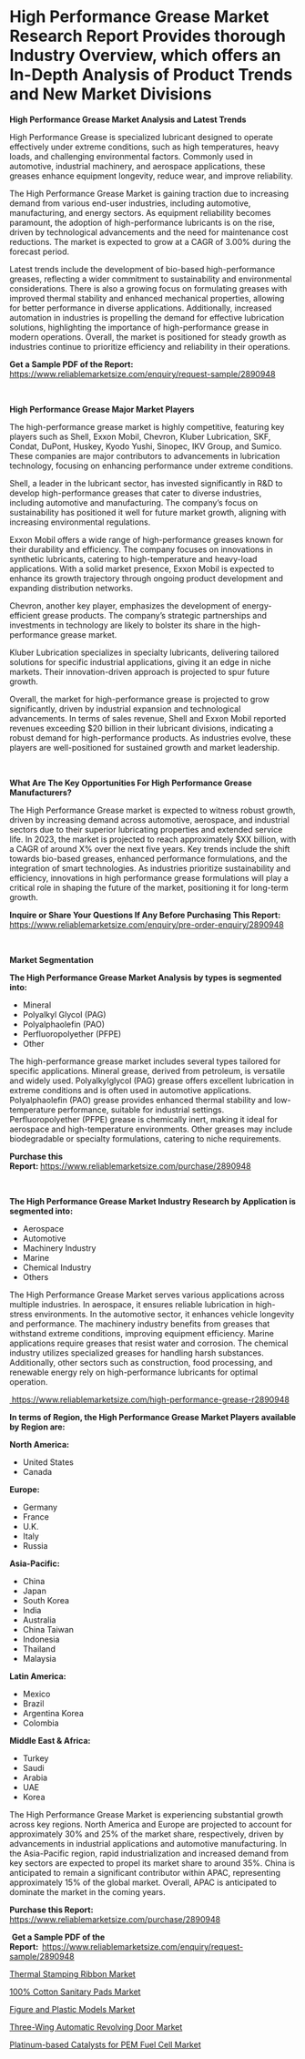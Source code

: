 <p><h1>High Performance Grease Market Research Report Provides thorough Industry Overview, which offers an In-Depth Analysis of Product Trends and New Market Divisions</h1></p><p><strong>High Performance Grease Market Analysis and Latest Trends</strong></p>
<p><p>High Performance Grease is specialized lubricant designed to operate effectively under extreme conditions, such as high temperatures, heavy loads, and challenging environmental factors. Commonly used in automotive, industrial machinery, and aerospace applications, these greases enhance equipment longevity, reduce wear, and improve reliability.</p><p>The High Performance Grease Market is gaining traction due to increasing demand from various end-user industries, including automotive, manufacturing, and energy sectors. As equipment reliability becomes paramount, the adoption of high-performance lubricants is on the rise, driven by technological advancements and the need for maintenance cost reductions. The market is expected to grow at a CAGR of 3.00% during the forecast period.</p><p>Latest trends include the development of bio-based high-performance greases, reflecting a wider commitment to sustainability and environmental considerations. There is also a growing focus on formulating greases with improved thermal stability and enhanced mechanical properties, allowing for better performance in diverse applications. Additionally, increased automation in industries is propelling the demand for effective lubrication solutions, highlighting the importance of high-performance grease in modern operations. Overall, the market is positioned for steady growth as industries continue to prioritize efficiency and reliability in their operations.</p></p>
<p><strong>Get a Sample PDF of the Report:&nbsp;</strong> <a href="https://www.reliablemarketsize.com/enquiry/request-sample/2890948?utm_campaign=1143&utm_medium=2&utm_source=Github&utm_content=ia&utm_term=14032025&utm_id=high-performance-grease">https://www.reliablemarketsize.com/enquiry/request-sample/2890948</a></p>
<p>&nbsp;</p>
<p><strong>High Performance Grease Major Market Players</strong></p>
<p><p>The high-performance grease market is highly competitive, featuring key players such as Shell, Exxon Mobil, Chevron, Kluber Lubrication, SKF, Condat, DuPont, Huskey, Kyodo Yushi, Sinopec, IKV Group, and Sumico. These companies are major contributors to advancements in lubrication technology, focusing on enhancing performance under extreme conditions.</p><p>Shell, a leader in the lubricant sector, has invested significantly in R&D to develop high-performance greases that cater to diverse industries, including automotive and manufacturing. The company’s focus on sustainability has positioned it well for future market growth, aligning with increasing environmental regulations.</p><p>Exxon Mobil offers a wide range of high-performance greases known for their durability and efficiency. The company focuses on innovations in synthetic lubricants, catering to high-temperature and heavy-load applications. With a solid market presence, Exxon Mobil is expected to enhance its growth trajectory through ongoing product development and expanding distribution networks.</p><p>Chevron, another key player, emphasizes the development of energy-efficient grease products. The company’s strategic partnerships and investments in technology are likely to bolster its share in the high-performance grease market.</p><p>Kluber Lubrication specializes in specialty lubricants, delivering tailored solutions for specific industrial applications, giving it an edge in niche markets. Their innovation-driven approach is projected to spur future growth.</p><p>Overall, the market for high-performance grease is projected to grow significantly, driven by industrial expansion and technological advancements. In terms of sales revenue, Shell and Exxon Mobil reported revenues exceeding $20 billion in their lubricant divisions, indicating a robust demand for high-performance products. As industries evolve, these players are well-positioned for sustained growth and market leadership.</p></p>
<p>&nbsp;</p>
<p><strong>What Are The Key Opportunities For High Performance Grease Manufacturers?</strong></p>
<p><p>The High Performance Grease market is expected to witness robust growth, driven by increasing demand across automotive, aerospace, and industrial sectors due to their superior lubricating properties and extended service life. In 2023, the market is projected to reach approximately $XX billion, with a CAGR of around X% over the next five years. Key trends include the shift towards bio-based greases, enhanced performance formulations, and the integration of smart technologies. As industries prioritize sustainability and efficiency, innovations in high performance grease formulations will play a critical role in shaping the future of the market, positioning it for long-term growth.</p></p>
<p><strong>Inquire or Share Your Questions If Any Before Purchasing This Report:</strong> <a href="https://www.reliablemarketsize.com/enquiry/pre-order-enquiry/2890948?utm_campaign=1143&utm_medium=2&utm_source=Github&utm_content=ia&utm_term=14032025&utm_id=high-performance-grease">https://www.reliablemarketsize.com/enquiry/pre-order-enquiry/2890948</a></p>
<p>&nbsp;</p>
<p><strong>Market Segmentation</strong></p>
<p><strong>The High Performance Grease Market Analysis by types is segmented into:</strong></p>
<p><ul><li>Mineral</li><li>Polyalkyl Glycol (PAG)</li><li>Polyalphaolefin (PAO)</li><li>Perfluoropolyether (PFPE)</li><li>Other</li></ul></p>
<p><p>The high-performance grease market includes several types tailored for specific applications. Mineral grease, derived from petroleum, is versatile and widely used. Polyalkylglycol (PAG) grease offers excellent lubrication in extreme conditions and is often used in automotive applications. Polyalphaolefin (PAO) grease provides enhanced thermal stability and low-temperature performance, suitable for industrial settings. Perfluoropolyether (PFPE) grease is chemically inert, making it ideal for aerospace and high-temperature environments. Other greases may include biodegradable or specialty formulations, catering to niche requirements.</p></p>
<p><strong>Purchase this Report:&nbsp;</strong><a href="https://www.reliablemarketsize.com/purchase/2890948?utm_campaign=1143&utm_medium=2&utm_source=Github&utm_content=ia&utm_term=14032025&utm_id=high-performance-grease">https://www.reliablemarketsize.com/purchase/2890948</a></p>
<p>&nbsp;</p>
<p><strong>The High Performance Grease Market Industry Research by Application is segmented into:</strong></p>
<p><ul><li>Aerospace</li><li>Automotive</li><li>Machinery Industry</li><li>Marine</li><li>Chemical Industry</li><li>Others</li></ul></p>
<p><p>The High Performance Grease Market serves various applications across multiple industries. In aerospace, it ensures reliable lubrication in high-stress environments. In the automotive sector, it enhances vehicle longevity and performance. The machinery industry benefits from greases that withstand extreme conditions, improving equipment efficiency. Marine applications require greases that resist water and corrosion. The chemical industry utilizes specialized greases for handling harsh substances. Additionally, other sectors such as construction, food processing, and renewable energy rely on high-performance lubricants for optimal operation.</p></p>
<p><a href="https://www.reliablemarketsize.com/high-performance-grease-r2890948?utm_campaign=1143&utm_medium=2&utm_source=Github&utm_content=ia&utm_term=14032025&utm_id=high-performance-grease">&nbsp;https://www.reliablemarketsize.com/high-performance-grease-r2890948</a></p>
<p><strong>In terms of Region, the High Performance Grease Market Players available by Region are:</strong></p>
<p>
    <p> <strong> North America: </strong>
        <ul>
            <li>United States</li>
            <li>Canada</li>
        </ul>
        </p> 
    <p> <strong> Europe: </strong>
        <ul>
            <li>Germany</li>
            <li>France</li>
            <li>U.K.</li>
            <li>Italy</li>
            <li>Russia</li>
        </ul>
        </p> 
    <p> <strong> Asia-Pacific: </strong>
        <ul>
            <li>China</li>
            <li>Japan</li>
            <li>South Korea</li>
            <li>India</li>
            <li>Australia</li>
            <li>China Taiwan</li>
            <li>Indonesia</li>
            <li>Thailand</li>
            <li>Malaysia</li>
        </ul>
        </p> 
    <p> <strong> Latin America: </strong>
        <ul>
            <li>Mexico</li>
            <li>Brazil</li>
            <li>Argentina Korea</li>
            <li>Colombia</li>
        </ul>
        </p> 
    <p> <strong> Middle East & Africa: </strong>
        <ul>
            <li>Turkey</li>
            <li>Saudi</li>
            <li>Arabia</li>
            <li>UAE</li>
            <li>Korea</li>
        </ul>
    </p>
    </p>
<p><p>The High Performance Grease Market is experiencing substantial growth across key regions. North America and Europe are projected to account for approximately 30% and 25% of the market share, respectively, driven by advancements in industrial applications and automotive manufacturing. In the Asia-Pacific region, rapid industrialization and increased demand from key sectors are expected to propel its market share to around 35%. China is anticipated to remain a significant contributor within APAC, representing approximately 15% of the global market. Overall, APAC is anticipated to dominate the market in the coming years.</p></p>
<p><strong>Purchase this Report: </strong><a href="https://www.reliablemarketsize.com/purchase/2890948?utm_campaign=1143&utm_medium=2&utm_source=Github&utm_content=ia&utm_term=14032025&utm_id=high-performance-grease">https://www.reliablemarketsize.com/purchase/2890948</a></p>
<p>&nbsp;<strong>Get a Sample PDF of the Report:&nbsp;&nbsp;</strong><a href="https://www.reliablemarketsize.com/enquiry/request-sample/2890948?utm_campaign=1143&utm_medium=2&utm_source=Github&utm_content=ia&utm_term=14032025&utm_id=high-performance-grease">https://www.reliablemarketsize.com/enquiry/request-sample/2890948</a></p>
<p><strong></strong></p>
<p><p><a href="https://github.com/ridchycarlas/Market-Research-Report-List-1/blob/main/thermal-stamping-ribbon-market.md?utm_campaign=1143&utm_medium=2&utm_source=Github&utm_content=ia&utm_term=14032025&utm_id=high-performance-grease">Thermal Stamping Ribbon Market</a></p><p><a href="https://github.com/stohllaackdw/Market-Research-Report-List-1/blob/main/100-cotton-sanitary-pads-market.md?utm_campaign=1143&utm_medium=2&utm_source=Github&utm_content=ia&utm_term=14032025&utm_id=high-performance-grease">100% Cotton Sanitary Pads Market</a></p><p><a href="https://github.com/catlowdarcys/Market-Research-Report-List-1/blob/main/figure-and-plastic-models-market.md?utm_campaign=1143&utm_medium=2&utm_source=Github&utm_content=ia&utm_term=14032025&utm_id=high-performance-grease">Figure and Plastic Models Market</a></p><p><a href="https://github.com/fabinbuddygc/Market-Research-Report-List-1/blob/main/three-wing-automatic-revolving-door-market.md?utm_campaign=1143&utm_medium=2&utm_source=Github&utm_content=ia&utm_term=14032025&utm_id=high-performance-grease">Three-Wing Automatic Revolving Door Market</a></p><p><a href="https://github.com/hadshpinay/Market-Research-Report-List-1/blob/main/platinum-based-catalysts-for-pem-fuel-cell-market.md?utm_campaign=1143&utm_medium=2&utm_source=Github&utm_content=ia&utm_term=14032025&utm_id=high-performance-grease">Platinum-based Catalysts for PEM Fuel Cell Market</a></p></p>